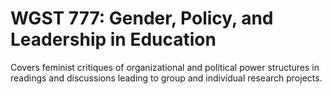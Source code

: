# WGST 777: Gender, Policy, and Leadership in Education

Covers feminist critiques of organizational and political power structures in readings and discussions leading to group and individual research projects.